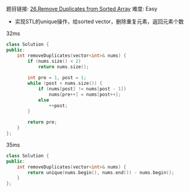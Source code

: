 题目链接: [26.Remove Duplicates from Sorted Array][1]
难度: Easy

- 实现STL的unique操作，给sorted vector，删除重复元素，返回元素个数

32ms

```cpp
class Solution {
public:
    int removeDuplicates(vector<int>& nums) {
        if (nums.size() < 2) 
            return nums.size();
        
        int pre = 1, post = 1;
        while (post < nums.size()) {
            if (nums[post] != nums[post - 1]) 
                nums[pre++] = nums[post++];
            else  
                ++post;
        }
        
        return pre;
    }
};
```

35ms
```cpp
class Solution {
public:
    int removeDuplicates(vector<int>& nums) {
        return unique(nums.begin(), nums.end()) - nums.begin();
    }
};
```

[1]: https://leetcode.com/problems/remove-duplicates-from-sorted-array/